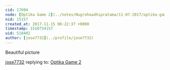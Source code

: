 ```yaml
---
cid: 17694
node: [Optika Game 2](../notes/Nugrohoadhipratama/11-07-2017/optika-game-2)
nid: 15157
created_at: 2017-11-15 08:22:37 +0000
timestamp: 1510734157
uid: 518402
author: [jose7732](../profile/jose7732)
---
```


Beautiful picture

[jose7732](../profile/jose7732) replying to: [Optika Game 2](../notes/Nugrohoadhipratama/11-07-2017/optika-game-2)

